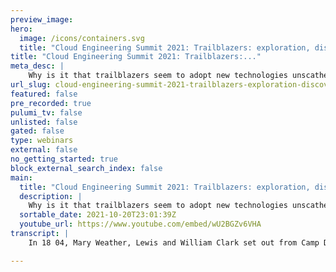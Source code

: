 ```yaml
---
preview_image:
hero:
  image: /icons/containers.svg
  title: "Cloud Engineering Summit 2021: Trailblazers: exploration, discovery, & navigating failure"
title: "Cloud Engineering Summit 2021: Trailblazers:..."
meta_desc: |
    Why is it that trailblazers seem to adopt new technologies unscathed, but then mainstream adopters come along and follow published “best practices,...
url_slug: cloud-engineering-summit-2021-trailblazers-exploration-discovery-navigating-failure
featured: false
pre_recorded: true
pulumi_tv: false
unlisted: false
gated: false
type: webinars
external: false
no_getting_started: true
block_external_search_index: false
main:
  title: "Cloud Engineering Summit 2021: Trailblazers: exploration, discovery, & navigating failure"
  description: |
    Why is it that trailblazers seem to adopt new technologies unscathed, but then mainstream adopters come along and follow published “best practices,” only to experience major incidents and outages?  Lewis and Clark's epic 8,000-mile expedition into the unknown wilds of the American Pacific Northwest led to the creation of the Oregon Trail, and along the way only lost one team member. Years later, with maps in hand, wagoners would attempt this journey, and along the way, an estimated 20,000 died.  In this session, I’ll share what we can learn from trailblazers and how adopting techniques for exploration (even when operating in well-known territory) can help us build more reliable systems, and maybe even prevent you from dying of dysentery!  Talk by: Jason Yee
  sortable_date: 2021-10-20T23:01:39Z
  youtube_url: https://www.youtube.com/embed/wU2BGZv6VHA
transcript: |
    In 18 04, Mary Weather, Lewis and William Clark set out from Camp Du Bois near present day ST Louis, Missouri. And they'd embark on an epic expedition that would traverse over 8000 miles. They'd catalog dozens of plant and animal species that had never been documented before. And they'd map the lands between the plains of the Americas and the Pacific Northwest. Their work helped create the Oregon trail, which was used by over 400,000 people to settle in this part of the country. But one of the stark contrasts between the wagons and these trailblazers is that an estimated 40 to 60,000 people died on the Oregon trail. Over one in 10 people that attempted the journey. The Lewis and Clark's team only saw one death. Sergeant Charles Floyd died early in the trip due to a burst appendix. And that's not to say that the team didn't have their challenges. They certainly did. In fact, at one point, Lewis got shot in the butt because he was mistaken for an elk. But the differences are stark. So why is this? What is it about the Lewis and Clark team that was so different Lewis and Clark's team wasn't made up of professional explorers. Now, you could argue that they were far more skilled than any of the homesteaders. And there's definitely advantages to having a team with a broad diversity of skills that can tackle anything you might encounter. But I think the thing that made the biggest impact is the mindset that goes into creating teams like this. The mindset of not knowing what to expect the mindset of exploration. The explorer mindset is constantly asking what's next. Where can I go from here? And how can I prepare for the unexpected? The follower mindset has no vision for the possibilities of the dangers because it's been given a map. You see the thing about maps is they make us a bit complacent when you're told where to go and what to do and what to expect. It makes it really difficult to step outside of that and to prepare for the unexpected. And we often see this with the complex technologies that we work with. It's so easy to use the pre baked ami or containers or just install the Helmm chart or even better use a SAS offering. So you can just subscribe to the service and not even have to worry about the operations. And I'm, I'm not saying that any of these are bad. They're good. No, they're great. And I use a lot of these things myself to get quickly set up. But with all of this, we risk falling into that follower mindset and it means that when we face incidents, we're more surprised and we're less prepared to deal with them. So how do we prepare ourselves? How do we regain some of that explorer mindset? I think the first thing that we can do is to try to reorient ourselves and get a better sense of the signs of danger. Most of us have experienced incidents and a lot of us have experienced so many that we've got weird ptsd issues from them. Incidents are like encountering a bear on the trail. Incidents are obvious problems and if you run into enough bears, you'll eventually get really good at running away or maybe you won't and you'll just become another casualty on the Oregon trail. But constantly getting attacked by bears doesn't help prepare you for avoiding them in the first place. You need to start in a safer place. You need to start to learn how to evaluate your environment for those signs of danger to look for the bear tracks or sketch or other telltale signs that a bear will be close by. And this is why I love Chaos Engineering. Chaos Engineering is often described as intentional failure, but I think that can be a bit misleading. It's not about creating incidents. It's about building a better understanding so that we can identify problems before they become incidents. And I think Chaos Engineering helps us to regain that, explore mindset in part because you start by questioning what you think, you know, the chaos engineering process begins with observing your systems to establish a baseline and then using that to create a hypothesis. What do you think will happen? How do you think your systems will react or behave and beyond just your application or individual services, how will this be reflected in your monitoring systems or in other dependencies? What sort of alerts should get triggered in the Chaos Engineering community? We often talk about starting experiments with a small blast radius and a small magnitude. What's the smallest number of hosts or services or containers that we can impact with the smallest amount of failure in order to derive some data to pick up on those signals of danger? We also set abort conditions, abort conditions are guard rails so that we can halt a failure and prevent any real damage. It's only after defining your expectations and these safety parameters that you run the experiment by injecting failure and collecting data afterwards, you analyze the data and determine if any action steps need to be taken. Finally, you share your findings and you iterate. Once you validate what you know, the next step is to start imagining what's possible and where potential factors can come into play. For example, if I'm validating that Cubers will automatically reschedule a pod when it fails and it works as I expect I now have a better baseline to start exploring the ways in which this might not work. For example, if the cluster didn't have enough resources such as memory, our systems have become extremely complex and it's nearly impossible for any of us to become masters of every software and service offering out there. Following maps, whether in the form of prepackaged config files or dodgy, best practice tutorials or random stack overflow, how to articles. Those are all easy ways for us to get halfway down the trail completely unprepared for the inevitable troubles that will arise. Adopting an explorer mindset and using a bit of chaos is how you can prepare chaos engineering is how you can confirm what you know and safely discover, explore and prepare for the dangers that you weren't aware of. And that's how you ensure that everybody in your party reaches the destination.

---
```

